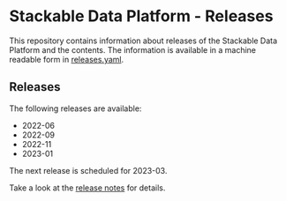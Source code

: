 # Stackable Data Platform - Releases

This repository contains information about releases of the Stackable Data Platform and the contents.
The information is available in a machine readable form in [releases.yaml](https://github.com/stackabletech/release/blob/main/releases.yaml).

## Releases

The following releases are available:

- 2022-06
- 2022-09
- 2022-11
- 2023-01

The next release is scheduled for 2023-03.

Take a look at the [release notes](https://docs.stackable.tech/home/stable/release_notes.html) for details.
